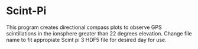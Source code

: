 # Scint-Pi
This program creates directional compass plots to observe GPS scintillations in the ionsphere greater than 22 degrees elevation. Change file name to fit appropiate Scint pi 3 HDF5 file for desired day for use. 
